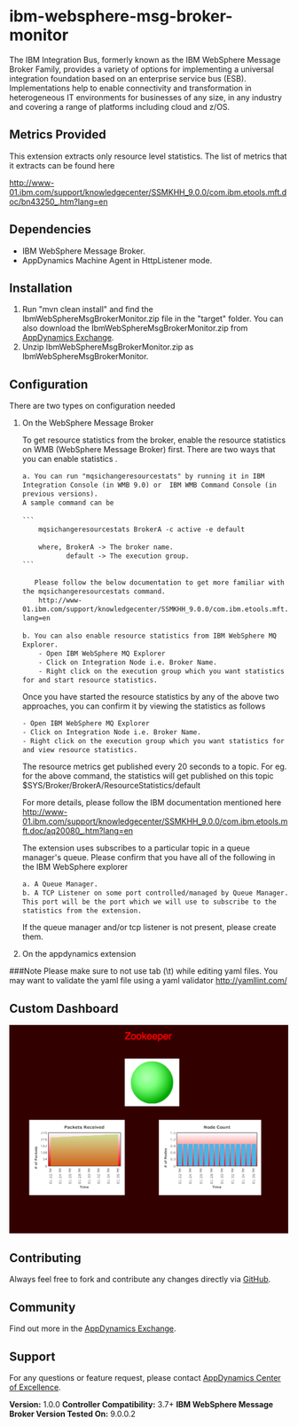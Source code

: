 ibm-websphere-msg-broker-monitor
================================
The IBM Integration Bus, formerly known as the IBM WebSphere Message Broker Family, provides a variety of options for implementing a 
universal integration foundation based on an enterprise service bus (ESB). Implementations help to enable connectivity and transformation 
in heterogeneous IT environments for businesses of any size, in any industry and covering a range of platforms including cloud and z/OS.


## Metrics Provided ##

This extension extracts only resource level statistics. The list of metrics that it extracts can be found here

http://www-01.ibm.com/support/knowledgecenter/SSMKHH_9.0.0/com.ibm.etools.mft.doc/bn43250_.htm?lang=en

## Dependencies ##

- IBM WebSphere Message Broker.
- AppDynamics Machine Agent in HttpListener mode.  


## Installation ##

1. Run "mvn clean install" and find the IbmWebSphereMsgBrokerMonitor.zip file in the "target" folder. You can also download the IbmWebSphereMsgBrokerMonitor.zip from [AppDynamics Exchange][].
2. Unzip IbmWebSphereMsgBrokerMonitor.zip as IbmWebSphereMsgBrokerMonitor.

## Configuration ##

There are two types on configuration needed 

 1. On the WebSphere Message Broker
     
    To get resource statistics from the broker, enable the resource statistics on WMB (WebSphere Message Broker) first. There are two ways that you can enable statistics . 

        a. You can run "mqsichangeresourcestats" by running it in IBM Integration Console (in WMB 9.0) or  IBM WMB Command Console (in previous versions). 
        A sample command can be 
        
        ```      
            mqsichangeresourcestats BrokerA -c active -e default 
                
            where, BrokerA -> The broker name.
                   default -> The execution group.
        ```
                       
           Please follow the below documentation to get more familiar with the mqsichangeresourcestats command. 
            http://www-01.ibm.com/support/knowledgecenter/SSMKHH_9.0.0/com.ibm.etools.mft.doc/bj43320_.htm?lang=en
    
        b. You can also enable resource statistics from IBM WebSphere MQ Explorer. 
            - Open IBM WebSphere MQ Explorer
            - Click on Integration Node i.e. Broker Name.
            - Right click on the execution group which you want statistics for and start resource statistics. 
      
    Once you have started the resource statistics by any of the above two approaches, you can confirm it by viewing the statistics as follows 
     
        - Open IBM WebSphere MQ Explorer
        - Click on Integration Node i.e. Broker Name.
        - Right click on the execution group which you want statistics for and view resource statistics.   
      
    The resource metrics get published every 20 seconds to a topic. For eg. for the above command, the statistics will get published on this topic $SYS/Broker/BrokerA/ResourceStatistics/default
          
    For more details, please follow the IBM documentation mentioned here  http://www-01.ibm.com/support/knowledgecenter/SSMKHH_9.0.0/com.ibm.etools.mft.doc/aq20080_.htm?lang=en
    
    The extension uses subscribes to a particular topic in a queue manager's queue. Please confirm that you have all of the following in the IBM WebSphere explorer
        
        a. A Queue Manager. 
        b. A TCP Listener on some port controlled/managed by Queue Manager. This port will be the port which we will use to subscribe to the statistics from the extension.
    
    If the queue manager and/or tcp listener is not present, please create them.
      
 2. On the appdynamics extension

###Note
Please make sure to not use tab (\t) while editing yaml files. You may want to validate the yaml file using a yaml validator http://yamllint.com/

## Custom Dashboard ##
![](https://raw.githubusercontent.com/Appdynamics/zookeeper-monitoring-extension/master/zookeeper.png)

## Contributing ##

Always feel free to fork and contribute any changes directly via [GitHub][].

## Community ##

Find out more in the [AppDynamics Exchange][].

## Support ##

For any questions or feature request, please contact [AppDynamics Center of Excellence][].

**Version:** 1.0.0
**Controller Compatibility:** 3.7+
**IBM WebSphere Message Broker Version Tested On:** 9.0.0.2


[Github]: https://github.com/Appdynamics/ibm-websphere-msg-broker-monitor
[AppDynamics Exchange]: http://community.appdynamics.com/t5/AppDynamics-eXchange/idb-p/extensions
[AppDynamics Center of Excellence]: mailto:ace-request@appdynamics.com
